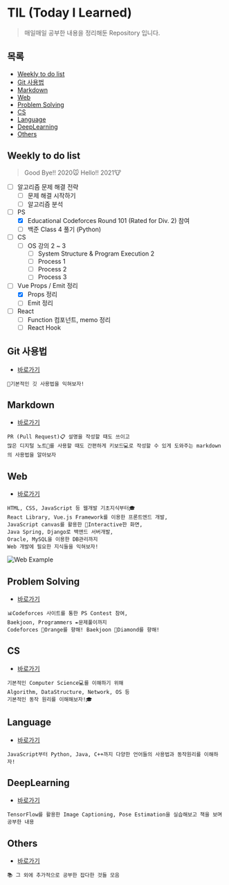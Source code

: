 # TIL (Today I Learned)

> 매일매일 공부한 내용을 정리해둔 Repository 입니다.

## 목록

* [Weekly to do list](#weekly-to-do-list)
* [Git 사용법](#git-사용법)
* [Markdown](#markdown)
* [Web](#web)
* [Problem Solving](#problem-solving)
* [CS](#cs)
* [Language](#language)
* [DeepLearning](#deeplearning)
* [Others](#Others)

## Weekly to do list

> Good Bye!! 2020🐭 Hello!! 2021🐮

* [ ] 알고리즘 문제 해결 전략 
  * [ ] 문제 해결 시작하기
  * [ ] 알고리즘 분석
* [ ] PS
  * [x] Educational Codeforces Round 101 (Rated for Div. 2) 참여
  * [ ] 백준 Class 4 풀기 (Python)
* [ ] CS
  * [ ] OS 강의 2 ~ 3
    * [ ] System Structure & Program Execution 2
    * [ ] Process 1
    * [ ] Process 2
    * [ ] Process 3
* [ ] Vue Props / Emit 정리
  * [x] Props 정리
  * [ ] Emit 정리
* [ ] React
  * [ ] Function 컴포넌트, memo 정리
  * [ ] React Hook

## Git 사용법

* [바로가기](./git)

```
📝기본적인 깃 사용법을 익혀보자!
```

## Markdown

* [바로가기](./markdown)

```
PR (Pull Request)📋 설명을 작성할 때도 쓰이고
많은 디지털 노트📔를 사용할 때도 간편하게 키보드💻로 작성할 수 있게 도와주는 markdown의 사용법을 알아보자
```

## Web

* [바로가기](./web)

```
HTML, CSS, JavaScript 등 웹개발 기초지식부터🎓
React Library, Vue.js Framework를 이용한 프론트엔드 개발,
JavaScript canvas를 활용한 🎈Interactive한 화면,
Java Spring, Django로 백앤드 서버개발,
Oracle, MySQL을 이용한 DB관리까지
Web 개발에 필요한 지식들을 익혀보자!
```

![Web Example](./images/web_example.gif)

## Problem Solving

* [바로가기](./problemSolving)

```
📊Codeforces 사이트를 통한 PS Contest 참여,
Baekjoon, Programmers ✒️문제풀이까지
Codeforces 🍊Orange를 향해! Baekjoon 💎Diamond를 향해!
```

## CS

* [바로가기](./CS)

```
기본적인 Computer Science💻를 이해하기 위해
Algorithm, DataStructure, Network, OS 등
기본적인 동작 원리를 이해해보자!🎓
```

## Language

* [바로가기](./language)

```
JavaScript부터 Python, Java, C++까지 다양한 언어들의 사용법과 동작원리를 이해하자!
```

## DeepLearning

* [바로가기](./DeepLearning)

```
TensorFlow를 활용한 Image Captioning, Pose Estimation을 실습해보고 책을 보며 공부한 내용
```

## Others

* [바로가기](./others)

```
📚 그 외에 추가적으로 공부한 잡다한 것들 모음
```





